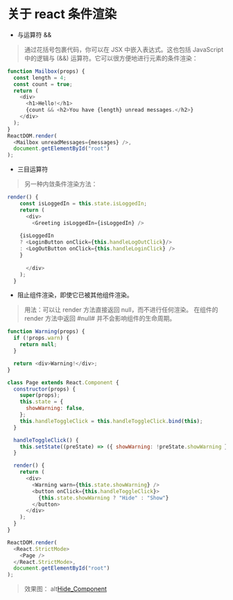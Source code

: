 # 关于 react 条件渲染

- 与运算符 &&

> 通过花括号包裹代码，你可以在 JSX 中嵌入表达式。这也包括 JavaScript 中的逻辑与 (&&) 运算符。它可以很方便地进行元素的条件渲染：

```js
function Mailbox(props) {
  const length = 4;
  const count = true;
  return (
    <div>
      <h1>Hello!</h1>
      {count && <h2>You have {length} unread messages.</h2>}
    </div>
  );
}
ReactDOM.render(
  <Mailbox unreadMessages={messages} />,
  document.getElementById("root")
);
```

- 三目运算符

> 另一种内敛条件渲染方法：

```js
render() {
    const isLoggedIn = this.state.isLoggedIn;
    return (
      <div>
        <Greeting isLoggedIn={isLoggedIn} />
        
    {isLoggedIn 
    ? <LoginButton onClick={this.handleLogOutClick}/>
    : <LogOutButton onClick={this.handleLoginClick} />
    }
        
      </div>
    );
  }
```

- 阻止组件渲染，即使它已被其他组件渲染。

> 用法：可以让 render 方法直接返回 null，而不进行任何渲染。
> 在组件的 render 方法中返回 #null# 并不会影响组件的生命周期。

```js
function Warning(props) {
  if (!props.warn) {
    return null;
  }

  return <div>Warning!</div>;
}

class Page extends React.Component {
  constructor(props) {
    super(props);
    this.state = {
      showWarning: false,
    };
    this.handleToggleClick = this.handleToggleClick.bind(this);
  }

  handleToggleClick() {
    this.setState((preState) => ({ showWarning: !preState.showWarning }));
  }

  render() {
    return (
      <div>
        <Warning warn={this.state.showWarning} />
        <button onClick={this.handleToggleClick}>
          {this.state.showWarning ? "Hide" : "Show"}
        </button>
      </div>
    );
  }
}

ReactDOM.render(
  <React.StrictMode>
    <Page />
  </React.StrictMode>,
  document.getElementById("root")
);
```

> 效果图：
 alt[Hide_Component](./img/Hide_Component.gif)
